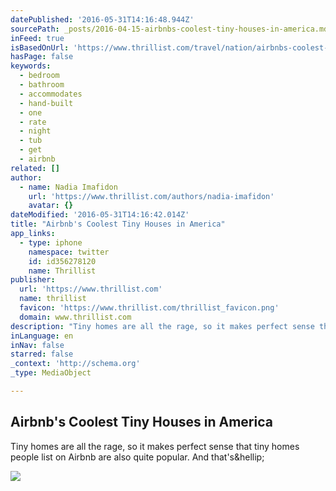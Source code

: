```yaml
---
datePublished: '2016-05-31T14:16:48.944Z'
sourcePath: _posts/2016-04-15-airbnbs-coolest-tiny-houses-in-america.md
inFeed: true
isBasedOnUrl: 'https://www.thrillist.com/travel/nation/airbnbs-coolest-tiny-houses-in-america/travel'
hasPage: false
keywords:
  - bedroom
  - bathroom
  - accommodates
  - hand-built
  - one
  - rate
  - night
  - tub
  - get
  - airbnb
related: []
author:
  - name: Nadia Imafidon
    url: 'https://www.thrillist.com/authors/nadia-imafidon'
    avatar: {}
dateModified: '2016-05-31T14:16:42.014Z'
title: "Airbnb's Coolest Tiny Houses in America"
app_links:
  - type: iphone
    namespace: twitter
    id: id356278120
    name: Thrillist
publisher:
  url: 'https://www.thrillist.com'
  name: thrillist
  favicon: 'https://www.thrillist.com/thrillist_favicon.png'
  domain: www.thrillist.com
description: "Tiny homes are all the rage, so it makes perfect sense that tiny homes people list on Airbnb are also quite popular. And that's&hellip;"
inLanguage: en
inNav: false
starred: false
_context: 'http://schema.org'
_type: MediaObject

---
```

<article style=""><h1>Airbnb's Coolest Tiny Houses in America</h1><p>Tiny homes are all the rage, so it makes perfect sense that tiny homes people list on Airbnb are also quite popular. And that's&amp;hellip;</p><img src="http://assets3.thrillist.com/v1/image/1686658/size/tmg-slideshow_l" /></article>